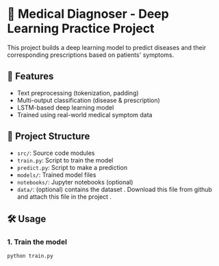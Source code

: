# 🧠 Medical Diagnoser - Deep Learning Practice Project

This project builds a deep learning model to predict diseases and their corresponding prescriptions based on patients' symptoms.

## 🚀 Features
- Text preprocessing (tokenization, padding)
- Multi-output classification (disease & prescription)
- LSTM-based deep learning model
- Trained using real-world medical symptom data

## 📁 Project Structure
- `src/`: Source code modules
- `train.py`: Script to train the model
- `predict.py`: Script to make a prediction
- `models/`: Trained model files
- `notebooks/`: Jupyter notebooks (optional)
- `data/`: (optional) contains the dataset . Download this file from  github and attach this file in the project .

## 🛠️ Usage

### 1. Train the model
```bash
python train.py
